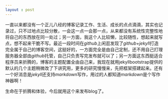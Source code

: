 ```yaml
---
layout : post
---
```


 一直以来都没有一个正儿八经的博客记录工作、生活、成长的点点滴滴，其实也记录过，只不过地点比较分散，一会这一点一会那一点，从来都没有系统性完整性地将自己的东西放在同一处过；另一方面，我这个人比较懒，比较随性，想起来就写点，想不起来干脆不写。最近一段时间在*github*上闲逛发现了*github+jekyl*l打造完全属于自己的博客空间，这挺好的，一方面完全是由自己定制，还不用自己打理服务器全部由*github*托管，自己只负责写完发布就可以了；另一方面这东西挺适合程序员来折腾的，博客的主题配置全由自己来，我现在就用jekyllbootstrap提供的默认的几个主题稍微改了下讲究用，更多的研究慢慢来，先把框架搭建起来。还有一个好消息是*jekyll*还支持*markdown*写作，用过的人都知道*markdown*是个写作神器啊！

 生命在于折腾和体验，今后就用这个来发布blog了。